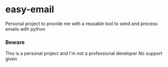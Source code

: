 # easy-email
Personal project to provide me with a reusable tool to send and process emails with python

### Beware
This is a personal project and I'm not a professional developer
No support given
